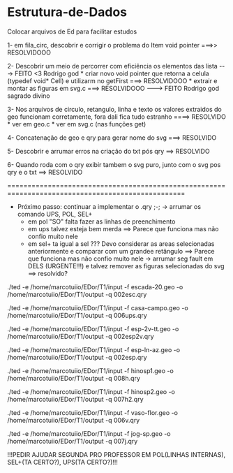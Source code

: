 # Estrutura-de-Dados
Colocar arquivos de Ed para facilitar estudos

1- em fila_circ, descobrir e corrigir o problema do Item void pointer ===>> RESOLVIDOOO

2- Descobrir um meio de percorrer com eficiência os elementos das lista ---> FEITO <3 Rodrigo god 
    * criar novo void pointer que retorna a celula (typedef void* Cell) 
    e utilizarm no getFirst ===> RESOLVIDOOO
    * extrair e montar as figuras em svg.c ===> RESOLVIDOOO
    ---> FEITO  Rodrigo god sagrado divino

3- Nos arquivos de circulo, retangulo, linha e texto os valores extraidos do geo funcionam corretamente, fora dali fica tudo estranho  ====> RESOLVIDO
    * ver em geo.c
    * ver em svg.c (nas funções get)

4- Concatenação de geo e qry para gerar nome do svg ===> RESOLVIDO

5- Descobrir e arrumar erros na criação do txt pós qry ==> RESOLVIDO

6- Quando roda com o qry exibir tambem o svg puro, junto com o svg pos qry e o txt  ==> RESOLVIDO

==================================================================================================

 * Próximo passo: continuar a implementar o .qry ;-;
    -> arrumar os comando UPS, POL, SEL+
      * em pol "SO" falta fazer as linhas de preenchimento
      * em ups talvez esteja bem merda  ==> Parece que funciona mas não confio muito nele
      * em sel+ ta igual a sel ??? Devo considerar as areas selecionadas anteriormente e comparar com um grandee retângulo  ==> Parece que funciona mas não confio muito nele
    -> arrumar seg fault em DELS (URGENTE!!!) e talvez remover as figuras selecionadas do svg ==> resolvido? 

./ted -e /home/marcotuiio/EDor/T1/input -f escada-20.geo -o /home/marcotuiio/EDor/T1/output -q 002esc.qry

./ted -e /home/marcotuiio/EDor/T1/input -f casa-campo.geo -o /home/marcotuiio/EDor/T1/output -q 006ups.qry

./ted -e /home/marcotuiio/EDor/T1/input -f esp-2v-tt.geo -o /home/marcotuiio/EDor/T1/output -q 002esp2v.qry

./ted -e /home/marcotuiio/EDor/T1/input -f esp-ln-az.geo -o /home/marcotuiio/EDor/T1/output -q 002esp.qry

./ted -e /home/marcotuiio/EDor/T1/input -f hinosp1.geo -o /home/marcotuiio/EDor/T1/output -q 008h.qry

./ted -e /home/marcotuiio/EDor/T1/input -f hinosp2.geo -o /home/marcotuiio/EDor/T1/output -q 007h2.qry

./ted -e /home/marcotuiio/EDor/T1/input -f vaso-flor.geo -o /home/marcotuiio/EDor/T1/output -q 006v.qry

./ted -e /home/marcotuiio/EDor/T1/input -f jog-sp.geo -o /home/marcotuiio/EDor/T1/output -q 007j.qry

!!!PEDIR AJUDAR SEGUNDA PRO PROFESSOR EM POL(LINHAS INTERNAS), SEL+(TA CERTO?), UPS(TA CERTO?)!!!
